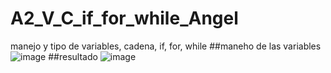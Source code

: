 # A2_V_C_if_for_while_Angel
manejo y tipo de variables, cadena, if, for, while
##maneho de las variables
![image](https://github.com/user-attachments/assets/4969bdc9-e89b-496f-8e46-8d806146dcbb)
##resultado
![image](https://github.com/user-attachments/assets/57f563e3-93a6-4b31-8e90-ec7348136c7c)
